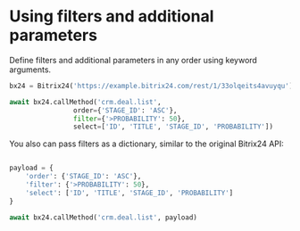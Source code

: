 # Using filters and additional parameters

Define filters and additional parameters in any order using keyword arguments.

```python
bx24 = Bitrix24('https://example.bitrix24.com/rest/1/33olqeits4avuyqu')

await bx24.callMethod('crm.deal.list',
                order={'STAGE_ID': 'ASC'},
                filter={'>PROBABILITY': 50},
                select=['ID', 'TITLE', 'STAGE_ID', 'PROBABILITY'])
```

You also can pass filters as a dictionary, similar to the original Bitrix24 API:

````python

payload = {
    'order': {'STAGE_ID': 'ASC'},
    'filter': {'>PROBABILITY': 50},
    'select': ['ID', 'TITLE', 'STAGE_ID', 'PROBABILITY']
}

await bx24.callMethod('crm.deal.list', payload)

````
